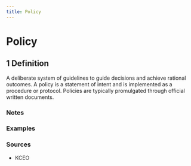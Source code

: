 ```yaml
---
title: Policy
---
```


# Policy

## 1 Definition

A deliberate system of guidelines to guide decisions and achieve rational outcomes. A policy is a statement of intent and is implemented as a procedure or protocol. Policies are typically promulgated through official written documents. 

### Notes 

### Examples 

### Sources
- KCEO
